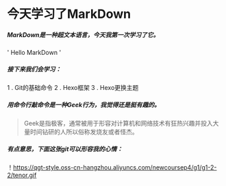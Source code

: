 # **今天学习了MarkDown**

##### MarkDown是一种超文本语言，今天我第一次学习了它。

'  Hello MarkDown  '

##### 接下来我们会学习：

1 . Git的基础命令
2 . Hexo框架
3 . Hexo更换主题

##### 用命令行敲命令是一种**Geek**行为，我觉得还是挺有趣的。

>Geek是指极客，通常被用于形容对计算机和网络技术有狂热兴趣并投入大量时间钻研的人所以俗称发烧友或者怪杰。

##### 有点意思，下面这张git可以形容我的心情：

！https://qgt-style.oss-cn-hangzhou.aliyuncs.com/newcoursep4/g1/g1-2-2/tenor.gif
